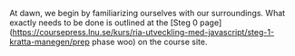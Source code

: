 At dawn, we begin by familiarizing ourselves with our surroundings. What exactly needs to be done is outlined at the [Steg 0 page](https://coursepress.lnu.se/kurs/ria-utveckling-med-javascript/steg-1-kratta-manegen/prep phase woo) on the course site.